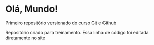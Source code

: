 # Olá, Mundo!
 Primeiro repositório versionado do curso Git e Github

Repositório criado para treinamento.
Essa linha de código foi editada diretamente no site 
